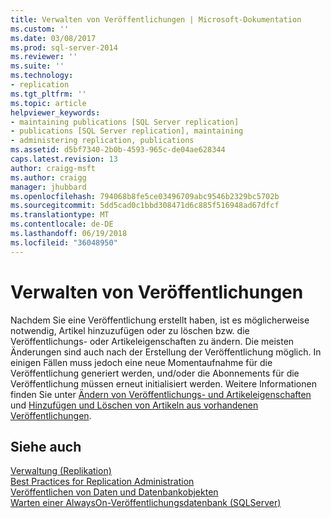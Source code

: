 ```yaml
---
title: Verwalten von Veröffentlichungen | Microsoft-Dokumentation
ms.custom: ''
ms.date: 03/08/2017
ms.prod: sql-server-2014
ms.reviewer: ''
ms.suite: ''
ms.technology:
- replication
ms.tgt_pltfrm: ''
ms.topic: article
helpviewer_keywords:
- maintaining publications [SQL Server replication]
- publications [SQL Server replication], maintaining
- administering replication, publications
ms.assetid: d5bf7340-2b0b-4593-965c-de04ae628344
caps.latest.revision: 13
author: craigg-msft
ms.author: craigg
manager: jhubbard
ms.openlocfilehash: 794068b8fe5ce03496709abc9546b2329bc5702b
ms.sourcegitcommit: 5dd5cad0c1bbd308471d6c885f516948ad67dfcf
ms.translationtype: MT
ms.contentlocale: de-DE
ms.lasthandoff: 06/19/2018
ms.locfileid: "36048950"
---
```

# <a name="maintain-publications"></a>Verwalten von Veröffentlichungen
  Nachdem Sie eine Veröffentlichung erstellt haben, ist es möglicherweise notwendig, Artikel hinzuzufügen oder zu löschen bzw. die Veröffentlichungs- oder Artikeleigenschaften zu ändern. Die meisten Änderungen sind auch nach der Erstellung der Veröffentlichung möglich. In einigen Fällen muss jedoch eine neue Momentaufnahme für die Veröffentlichung generiert werden, und/oder die Abonnements für die Veröffentlichung müssen erneut initialisiert werden. Weitere Informationen finden Sie unter [Ändern von Veröffentlichungs- und Artikeleigenschaften](change-publication-and-article-properties.md) und [Hinzufügen und Löschen von Artikeln aus vorhandenen Veröffentlichungen](add-articles-to-and-drop-articles-from-existing-publications.md).  
  
## <a name="see-also"></a>Siehe auch  
 [Verwaltung &#40;Replikation&#41;](../administration/administration-replication.md)   
 [Best Practices for Replication Administration](../administration/best-practices-for-replication-administration.md)   
 [Veröffentlichen von Daten und Datenbankobjekten](publish-data-and-database-objects.md)   
 [Warten einer AlwaysOn-Veröffentlichungsdatenbank &#40;SQLServer&#41;](../../../database-engine/availability-groups/windows/maintaining-an-always-on-publication-database-sql-server.md)  
  
  